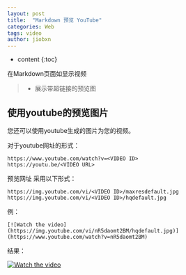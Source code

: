 ```yaml
---
layout: post
title:  "Markdown 预览 YouTube"
categories: Web
tags: video
author: jiobxn
---
```


* content
{:toc}

在Markdown页面如显示视频

> * 展示带超链接的预览图  



## 使用youtube的预览图片
您还可以使用youtube生成的图片为您的视频。

对于youtube网址的形式：

```
https://www.youtube.com/watch?v=<VIDEO ID>
https://youtu.be/<VIDEO URL>
```

预览网址 采用以下形式：

```
https://img.youtube.com/vi/<VIDEO ID>/maxresdefault.jpg
https://img.youtube.com/vi/<VIDEO ID>/hqdefault.jpg
```

例：

```
[![Watch the video](https://img.youtube.com/vi/nR5daomt2BM/hqdefault.jpg)](https://www.youtube.com/watch?v=nR5daomt2BM)
```

结果：

[![Watch the video](https://img.youtube.com/vi/nR5daomt2BM/hqdefault.jpg)](https://www.youtube.com/watch?v=nR5daomt2BM)

